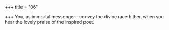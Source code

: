 +++
title = "06"

+++
You, as immortal messenger—convey the divine race hither,
when you hear the lovely praise of the inspired poet.